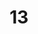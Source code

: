 ---
title: "13"
agecategories: teenagers
courses: [PIVOT 2002-03-04]
dateofbirth: "2004"
slug: "13"
---